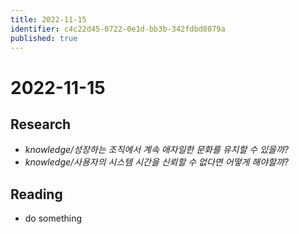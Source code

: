 ```yaml
---
title: 2022-11-15
identifier: c4c22d45-0722-0e1d-bb3b-342fdbd8079a
published: true
---
```


# 2022-11-15

## Research

* *knowledge/성장하는 조직에서 계속 애자일한 문화를 유지할 수 있을까?*
* *knowledge/사용자의 시스템 시간을 신뢰할 수 없다면 어떻게 해야할까?*

## Reading

* do something

